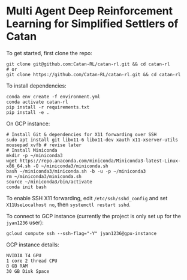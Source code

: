 # Multi Agent Deep Reinforcement Learning for Simplified Settlers of Catan

To get started, first clone the repo:
```
git clone git@github.com:Catan-RL/catan-rl.git && cd catan-rl
# or
git clone https://github.com/Catan-RL/catan-rl.git && cd catan-rl
```

To install dependencies:

```
conda env create -f environment.yml
conda activate catan-rl
pip install -r requirements.txt
pip install -e .
```

On GCP instance:
```
# Install Git & dependencies for X11 forwarding over SSH
sudo apt install git libx11-6 libx11-dev xauth x11-xserver-utils mousepad xvfb # revise later
# Install Miniconda
mkdir -p ~/miniconda3
wget https://repo.anaconda.com/miniconda/Miniconda3-latest-Linux-x86_64.sh -O ~/miniconda3/miniconda.sh
bash ~/miniconda3/miniconda.sh -b -u -p ~/miniconda3
rm ~/miniconda3/miniconda.sh
source ~/miniconda3/bin/activate
conda init bash
```

To enable SSH X11 forwarding, edit `/etc/ssh/sshd_config` and set `X11UseLocalhost no`, then `systemctl restart sshd`.

To connect to GCP instance (currently the project is only set up for the `jyan1236` user):
```
gcloud compute ssh --ssh-flag="-Y" jyan1236@gpu-instance
```

GCP instance details:
```
NVIDIA T4 GPU
1 core 2 thread CPU
8 GB RAM
30 GB Disk Space
```
